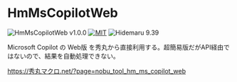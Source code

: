 # HmMsCopilotWeb

![HmMsCopilotWeb v1.0.0](https://img.shields.io/badge/HmMsCopilotWeb-v1.0.0-6479ff.svg)
[![MIT](https://img.shields.io/badge/license-MIT-blue.svg?style=flat)](LICENSE)
![Hidemaru 9.39](https://img.shields.io/badge/Hidemaru-v9.39-6479ff.svg)

Microsoft Copilot の Web版 を秀丸から直接利用する。超簡易版だがAPI経由ではないので、結果を自動処理できない。

https://秀丸マクロ.net/?page=nobu_tool_hm_ms_copilot_web
